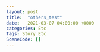 ```yaml
---
layout: post
title:  "others_test"
date:   2021-03-07 04:00:00 +0000
categories: Etc
Tags: Story Etc
SceneCode: []
---
```

